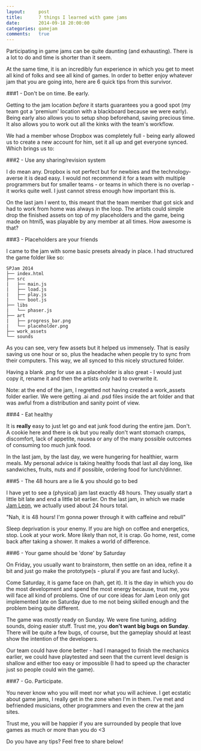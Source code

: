 ```yaml
---
layout:     post
title:      7 things I learned with game jams
date:       2014-09-18 20:00:00
categories: gamejam
comments:   true
---
```


Participating in game jams can be quite daunting (and exhausting).
There is a lot to do and time is shorter than it seem.

At the same time, it is an incredibly fun experience in which you get to meet all kind of folks and see all kind of games.
In order to better enjoy whatever jam that you are going into, here are 6 quick tips from this survivor.


###1 - Don't be on time. Be early.

Getting to the jam location *before* it starts guarantees you a good spot (my team got a 'premium' location with a blackboard because we were early).
Being early also allows you to setup shop beforehand, saving precious time. It also allows you to work out all the kinks with the team's workflow.

We had a member whose Dropbox was completely full - being early allowed us to create a new account for him, set it all up and get everyone synced.
Which brings us to:


###2 - Use any sharing/revision system

I do mean any. Dropbox is not perfect but for newbies and the technology-averse it is dead easy. I would not recommend it for a team
with multiple programmers but for smaller teams - or teams in which there is no overlap -  it works quite well.
I just cannot stress enough how important this is.

On the last jam I went to, this meant that the team member that got sick and had to work from home was always in the loop. The artists could simple drop the finished
assets on top of my placeholders and the game, being made on html5, was playable by any member at all times. How awesome is that?


###3 - Placeholders are your friends

I came to the jam with some basic presets already in place. I had structured the game folder like so:

    SPJam 2014
    ├── index.html
    ├── src
    |   ├── main.js
    |   ├── load.js
    |   ├── play.js
    |   └── boot.js
    ├── libs
    |   └── phaser.js
    ├── art
    |   ├── progress_bar.png
    |   └── placeholder.png
    ├── work_assets
    └── sounds

As you can see, very few assets but it helped us immensely. That is easily saving us
one hour or so, plus the headache when people try to sync from their computers.
This way, we all synced to this nicely structured folder.

Having a blank .png for use as a placeholder is also great - I would just copy it,
rename it and then the artists only had to overwrite it. 

Note: at the end of the jam, I regretted not having created a work_assets folder earlier.
We were getting .ai and .psd files inside the art folder and that was awful from
a distribution and sanity point of view.


###4 - Eat healthy

It is **really** easy to just let go and eat junk food during the entire jam. Don't.
A cookie here and there is ok but you really don't want stomach cramps,
discomfort, lack of appetite, nausea or any of the many possible outcomes of
consuming too much junk food.

In the last jam, by the last day, we were hungering for healthier, warm meals.
My personal advice is taking healthy foods that last all day long, like sandwiches,
fruits, nuts and if possible, ordering food for lunch/dinner.



###5 - The 48 hours are a lie & you should go to bed

I have yet to see a (physical) jam last exactly 48 hours. They usually start a little bit late
and end a little bit earlier. On the last jam, in which we made [Jam Leon](http://www.ottorobba.com/spjam),
we actually used about 24 hours total.

"Nah, it is 48 hours! I'm gonna power through it with caffeine and rebull"

Sleep deprivation is your enemy. If you are high on coffee and energetics,
stop. Look at your work. More likely than not, it is crap. Go home, rest, come back
after taking a shower. It makes a world of difference.



###6 - Your game should be 'done' by Saturday

On Friday, you usually want to brainstorm, then settle on an idea, refine it a bit and just go make the 
prototype(s - plural if you are fast and lucky).

Come Saturday, it is game face on (hah, get it).
It is the day in which you do the most development and spend the most energy 
because, trust me, you will face all kind of problems. One of our core ideas for
Jam Leon only got implemented late on Saturday due to me not being skilled enough 
and the problem being quite different.

The game was *mostly* ready on Sunday. We were fine tuning, adding sounds, doing
easier stuff. Trust me, you **don't want big bugs on Sunday**. There will be quite a few bugs, of course,
but the gameplay should at least show the intention of the developers.

Our team could have done better - had I managed to finish the mechanics earlier, we could have playtested
and seen that the current level design is shallow and either too easy or impossible (I had to speed up the character just so people could win the game).



###7 - Go. Participate.

You never know who you will meet nor what you will achieve. I get ecstatic about
game jams, I really get in the zone when I'm in them. I've met and befriended musicians,
other programmers and even the crew at the jam sites.

Trust me, you will be happier if you are surrounded by people that love games
as much or more than you do <3

Do you have any tips? Feel free to share below!